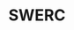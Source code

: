 ---
title: "SWERC"
edition: "2023"
description: "Le SWERC est une compétition internationale de programmation qui rassemble les équipes les plus brillantes de la région sud-ouest de l'Europe, dans le but de résoudre des problèmes complexes en un temps limité."
logo: "/images/evenements/swerc.png"
siteOfficiel: "https://swerc.eu/2022/about/"
lienYoutube: "https://www.youtube.com/live/m2cW_51O9kk?feature=share"
draft: false
---